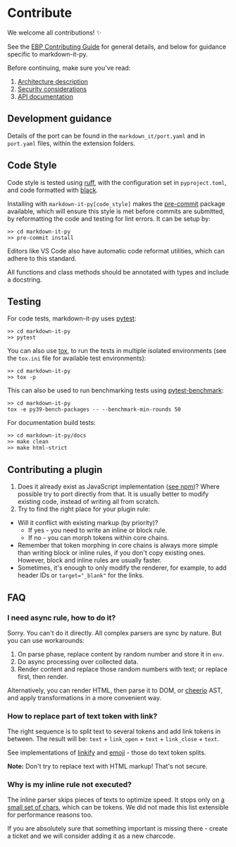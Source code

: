 # Contribute

We welcome all contributions! ✨

See the [EBP Contributing Guide](https://executablebooks.org/en/latest/contributing.html) for general details, and below for guidance specific to markdown-it-py.

Before continuing, make sure you've read:

1. [Architecture description](md/architecture)
2. [Security considerations](md/security)
3. [API documentation](api/markdown_it)

## Development guidance

Details of the port can be found in the `markdown_it/port.yaml` and in `port.yaml` files, within the extension folders.

## Code Style

Code style is tested using [ruff](https://github.com/astral-sh/ruff), with the configuration set in `pyproject.toml`, and code formatted with [black](https://github.com/ambv/black).

Installing with `markdown-it-py[code_style]` makes the [pre-commit](https://pre-commit.com/) package available, which will ensure this style is met before commits are submitted, by reformatting the code and testing for lint errors.
It can be setup by:

```shell
>> cd markdown-it-py
>> pre-commit install
```

Editors like VS Code also have automatic code reformat utilities, which can adhere to this standard.

All functions and class methods should be annotated with types and include a docstring.

## Testing

For code tests, markdown-it-py uses [pytest](https://docs.pytest.org):

```shell
>> cd markdown-it-py
>> pytest
```

You can also use [tox](https://tox.readthedocs.io), to run the tests in multiple isolated environments (see the `tox.ini` file for available test environments):

```shell
>> cd markdown-it-py
>> tox -p
```

This can also be used to run benchmarking tests using [pytest-benchmark](https://pytest-benchmark.readthedocs.io):

```shell
>> cd markdown-it-py
tox -e py39-bench-packages -- --benchmark-min-rounds 50
```

For documentation build tests:

```shell
>> cd markdown-it-py/docs
>> make clean
>> make html-strict
```

## Contributing a plugin

1. Does it already exist as JavaScript implementation ([see npm](https://www.npmjs.com/search?q=keywords:markdown-it-plugin))?
   Where possible try to port directly from that.
   It is usually better to modify existing code, instead of writing all from scratch.
2. Try to find the right place for your plugin rule:
  - Will it conflict with existing markup (by priority)?
    - If yes - you need to write an inline or block rule.
    - If no - you can morph tokens within core chains.
  - Remember that token morphing in core chains is always more simple than writing
    block or inline rules, if you don't copy existing ones. However,
    block and inline rules are usually faster.
  - Sometimes, it's enough to only modify the renderer, for example, to add
    header IDs or `target="_blank"` for the links.

## FAQ

### I need async rule, how to do it?

Sorry. You can't do it directly. All complex parsers are sync by nature. But you
can use workarounds:

1. On parse phase, replace content by random number and store it in `env`.
2. Do async processing over collected data.
3. Render content and replace those random numbers with text; or replace first, then render.

Alternatively, you can render HTML, then parse it to DOM, or
[cheerio](https://github.com/cheeriojs/cheerio) AST, and apply transformations
in a more convenient way.

### How to replace part of text token with link?

The right sequence is to split text to several tokens and add link tokens in between.
The result will be: `text` + `link_open` + `text` + `link_close` + `text`.

See implementations of [linkify](https://github.com/markdown-it/markdown-it/blob/master/lib/rules_core/linkify.js) and [emoji](https://github.com/markdown-it/markdown-it-emoji/blob/master/lib/replace.js) - those do text token splits.

__Note:__ Don't try to replace text with HTML markup! That's not secure.

### Why is my inline rule not executed?

The inline parser skips pieces of texts to optimize speed. It stops only on [a small set of chars](https://github.com/markdown-it/markdown-it/blob/master/lib/rules_inline/text.js), which can be tokens. We did not made this list extensible for performance reasons too.

If you are absolutely sure that something important is missing there - create a
ticket and we will consider adding it as a new charcode.

